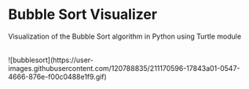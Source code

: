 # Bubble Sort Visualizer
Visualization of the Bubble Sort algorithm in Python using Turtle module

<br>
![bubblesort](https://user-images.githubusercontent.com/120788835/211170596-17843a01-0547-4666-876e-f00c0488e1f9.gif)
